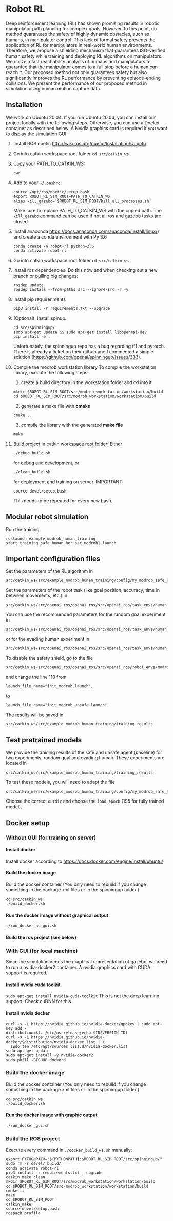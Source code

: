 # Robot RL

Deep reinforcement learning (RL) has shown promising results in robotic manipulator path planning for complex goals.
However, to this point, no method guarantees the safety of highly dynamic obstacles, such as humans, in manipulator control.
This lack of formal safety prevents the application of RL for manipulators in real-world human environments.
Therefore, we propose a shielding mechanism that guarantees ISO-verified human safety while training and deploying RL algorithms on manipulators.
We utilize a fast reachability analysis of humans and manipulators to guarantee that the manipulator comes to a full stop before a human can reach it.
Our proposed method not only guarantees safety but also significantly improves the RL performance by preventing episode-ending collisions.
We present the performance of our proposed method in simulation using human motion capture data.

## Installation
We work on Ubuntu 20.04.
If you run Ubuntu 20.04, you can install our project locally with the following steps.
Otherwise, you can use a Docker container as described below.
A Nvidia graphics card is required if you want to display the simulation GUI.

1. Install ROS noetic http://wiki.ros.org/noetic/Installation/Ubuntu
2. Go into catkin workspace root folder `cd src/catkin_ws`
3. Copy your PATH_TO_CATKIN_WS:
    ```
    pwd
    ```
4. Add to your `~/.bashrc`:
    ```
    source /opt/ros/noetic/setup.bash
    export ROBOT_RL_SIM_ROOT=PATH_TO_CATKIN_WS
    alias kill_gazebo='$ROBOT_RL_SIM_ROOT/kill_all_processes.sh'
    ```
    Make sure to replace PATH_TO_CATKIN_WS with the copied path.
    The `kill_gazebo` command can be used if not all ros and gazebo tasks are closed.

5. Install anaconda https://docs.anaconda.com/anaconda/install/linux/) and create a conda environment with Py 3.6
    ```
    conda create -n robot-rl python=3.6
    conda activate robot-rl
    ```
6. Go into catkin workspace root folder `cd src/catkin_ws`
7. Install ros dependencies.
   Do this now and when checking out a new branch or pulling big changes:
    ```
    rosdep update
    rosdep install --from-paths src --ignore-src -r -y
    ```
8. Install pip requirenments
    ```
    pip3 install -r requirements.txt --upgrade
    ```
9. (Optional): Install spinup.
    ```
    cd src/spinningup/
    sudo apt-get update && sudo apt-get install libopenmpi-dev
    pip install -e .
    ```
    Unfortunately, the spinningup repo has a bug regarding tf1 and pytorch. There is already a ticket on their github and I commented a simple solution (https://github.com/openai/spinningup/issues/333).
10. Compile the modrob workstation library
    To compile the workstation library, execute the following steps:
    1. create a build directory in the workstation folder and cd into it
    ```
    mkdir $ROBOT_RL_SIM_ROOT/src/modrob_workstation/workstation/build
    cd $ROBOT_RL_SIM_ROOT/src/modrob_workstation/workstation/build
    ```
    2. generate a make file with **cmake**
    ```
    cmake ..
    ```
    3. compile the library with the generated **make file**
    ```
    make
    ```
11. Build project
    In catkin workspace root folder:
    Either
    ```
    ./debug_build.sh
    ```
    for debug and development, or
    ```
    ./clean_build.sh
    ```
    for deployment and training on server.
    IMPORTANT:
    ```
    source devel/setup.bash
    ```
    This needs to be repeated for every new bash.

## Modular robot simulation
Run the training
```
roslaunch example_modrob_human_training start_training_safe_human_her_sac_modrob1.launch
```

## Important configuration files
Set the parameters of the RL algorithm in
```
src/catkin_ws/src/example_modrob_human_training/config/my_modrob_safe_human_params_sac_her_modrob1.yaml
```
Set the parameters of the robot task (like goal position, accuracy, time in between movements, etc.) in
```
src/catkin_ws/src/openai_ros/openai_ros/src/openai_ros/task_envs/human_modrob/config/modrob_safe_human_random_modrob1.yaml
```
You can use the recommended parameters for the random goal experiment in
```
src/catkin_ws/src/openai_ros/openai_ros/src/openai_ros/task_envs/human_modrob/config/modrob_safe_human_random_modrob1_all_rand.yaml
```
or for the evading human experiment in
```
src/catkin_ws/src/openai_ros/openai_ros/src/openai_ros/task_envs/human_modrob/config/modrob_safe_human_random_modrob1_single_goal.yaml
```

To disable the safety shield, go to the file
```
src/catkin_ws/src/openai_ros/openai_ros/src/openai_ros/robot_envs/modrob_env_path_following.py
```
and change the line 110 from
```
launch_file_name="init_modrob.launch",
```
to
```
launch_file_name="init_modrob_unsafe.launch",
```

The results will be saved in
```
src/catkin_ws/src/example_modrob_human_training/training_results
```

## Test pretrained models
We provide the training results of the safe and unsafe agent (baseline) for two
experiments: random goal and evading human.
These experiments are located in
```
src/catkin_ws/src/example_modrob_human_training/training_results
```

To test these models, you will need to adapt the file
```
src/catkin_ws/src/example_modrob_human_training/config/my_modrob_safe_human_params_sac_her_modrob1_load.yaml
```
Choose the correct `outdir` and choose the `load_epoch` (195 for fully trained model).

## Docker setup


### Without GUI (for training on server)
#### Install docker
Install docker according to https://docs.docker.com/engine/install/ubuntu/
#### Build the docker image
Build the docker container (You only need to rebuild if you change something in the package.xml files or in the spinningup folder.)
```
cd src/catkin_ws
./build_docker.sh
```
#### Run the docker image without graphical output
`./run_docker_no_gui.sh`
#### Build the ros project (see below)

### With GUI (for local machine)
Since the simulation needs the graphical representation of gazebo,
we need to run a nvidia-docker2 container.
A nvidia graphics card with CUDA support is required.

#### Install nvidia cuda toolkit
`sudo apt-get install nvidia-cuda-toolkit`
This is not the deep learning support. Check cuDNN for this.
#### Install nvidia docker
```
curl -s -L https://nvidia.github.io/nvidia-docker/gpgkey | sudo apt-key add -
distribution=$(. /etc/os-release;echo $ID$VERSION_ID)
curl -s -L https://nvidia.github.io/nvidia-docker/$distribution/nvidia-docker.list | \
  sudo tee /etc/apt/sources.list.d/nvidia-docker.list
sudo apt-get update
sudo apt-get install -y nvidia-docker2
sudo pkill -SIGHUP dockerd
```
### Build the docker image
Build the docker container (You only need to rebuild if you change something in the package.xml files or in the spinningup folder.)
```
cd src/catkin_ws
./build_docker.sh
```
#### Run the docker image with graphic output
`./run_docker_gui.sh`


### Build the ROS project
Execute every command in `./docker_build_ws.sh` manually:
```
export PYTHONPATH="${PYTHONPATH}:$ROBOT_RL_SIM_ROOT/src/spinningup/"
sudo rm -r devel/ build/
conda activate robot-rl
pip3 install -r requirements.txt --upgrade
catkin_make clean
mkdir $ROBOT_RL_SIM_ROOT/src/modrob_workstation/workstation/build
cd $ROBOT_RL_SIM_ROOT/src/modrob_workstation/workstation/build
cmake ..
make
cd $ROBOT_RL_SIM_ROOT
catkin_make
source devel/setup.bash
rospack profile
```
